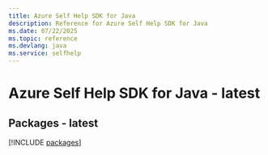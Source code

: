```yaml
---
title: Azure Self Help SDK for Java
description: Reference for Azure Self Help SDK for Java
ms.date: 07/22/2025
ms.topic: reference
ms.devlang: java
ms.service: selfhelp
---
```

# Azure Self Help SDK for Java - latest
## Packages - latest
[!INCLUDE [packages](self-help-index.md)]